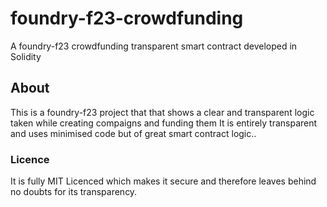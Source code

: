 # foundry-f23-crowdfunding
A foundry-f23 crowdfunding transparent smart contract developed in Solidity

## About
This is a foundry-f23 project that that shows a clear and transparent logic taken while creating compaigns and funding them 
It is entirely transparent and uses minimised code but of great smart contract logic..

### Licence
It is fully MIT Licenced which makes it secure and therefore leaves behind no doubts for its transparency.
